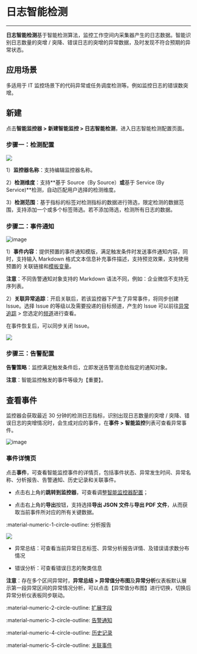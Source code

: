 # 日志智能检测
---


**日志智能检测**基于智能检测算法，监控工作空间内采集器产生的日志数据。智能识别日志数量的突增 / 突降、错误日志的突增的异常数据，及时发现不符合预期的异常状态。

## 应用场景

多适用于 IT 监控场景下的代码异常或任务调度检测等。例如监控日志的错误数突增。

## 新建

点击**智能监控器 > 新建智能监控 > 日志智能检测**，进入日志智能检测配置页面。

### 步骤一：检测配置

![](../img/intelligent-detection06.png)

1）**监控器名称**：支持编辑监控器名称。

2）**检测维度**：支持**基于 Source（By Source）**或**基于 Service (By Service)**检测，自动匹配用户选择的检测维度。

3）**检测范围**：基于指标的标签对检测指标的数据进行筛选，限定检测的数据范围，支持添加一个或多个标签筛选。若不添加筛选，检测所有日志的数据。

### 步骤二：事件通知

![image](../img/intelligent-detection07.png)

1）**事件内容**：提供预置的事件通知模版，满足触发条件时发送事件通知内容，同时，支持输入 Markdown 格式文本信息补充事件描述，支持预览效果，支持使用预置的 关联链接和[模板变量](../event-template.md)。

**注意**：不同告警通知对象支持的 Markdown 语法不同，例如：企业微信不支持无序列表。

2）**关联异常追踪**：开启关联后，若该监控器下产生了异常事件，将同步创建 Issue。选择 Issue 的等级以及需要投递的目标频道，产生的 Issue 可以前往[异常追踪](../../exception/index.md) > 您选定的[频道](../../exception/channel.md)进行查看。

在事件恢复后，可以同步关闭 Issue。

![](../img/issue-create.png)

### 步骤三：告警配置

**告警策略**：监控满足触发条件后，立即发送告警消息给指定的通知对象。

**注意**：智能监控触发的事件等级为【重要】。

<!--
## 监控器列表

创建智能监控检测后，可在**智能监控**列表查看及管理检测规则。

![image](../img/intelligent-detection01.png)

### 列表操作

<div class="grid cards" markdown>

- [<font color="coral"> :fontawesome-solid-arrow-up-right-from-square: &nbsp; 监控器列表操作</font>](../monitor/index.md#list)


</div>
-->

## 查看事件

监控器会获取最近 30 分钟的检测日志指标，识别出现日志数量的突增 / 突降、错误日志的突增情况时，会生成对应的事件，在**事件 > 智能监控**列表可查看异常事件。

![image](../img/intelligent-detection04.png)

### 事件详情页

点击**事件**，可查看智能监控事件的详情页，包括事件状态、异常发生时间、异常名称、分析报告、告警通知、历史记录和关联事件。

* 点击右上角的**跳转到监控器**，可查看调整[智能监控器配置](index.md)；

* 点击右上角的**导出**按钮，支持选择**导出 JSON 文件**与**导出 PDF 文件**，从而获取当前事件所对应的所有关键数据。

:material-numeric-1-circle-outline: 分析报告

![](../img/intelligent-detection08.png)

* 异常总结：可查看当前异常日志标签、异常分析报告详情、及错误请求数分布情况

* 错误分析：可查看错误日志的聚类信息

**注意**：存在多个区间异常时，**异常总结 > 异常值分布图**及**异常分析**仪表板默认展示第一段异常区间的异常情况分析，可以点击【异常值分布图】进行切换，切换后异常分析仪表板同步联动。

:material-numeric-2-circle-outline: [扩展字段](../../events/event-explorer/event-details.md#extension)

:material-numeric-3-circle-outline: [告警通知](../../events/event-explorer/event-details.md#alarm)

:material-numeric-4-circle-outline: [历史记录](../../events/event-explorer/event-details.md#history)

:material-numeric-5-circle-outline: [关联事件](../../events/event-explorer/event-details.md#relevance)